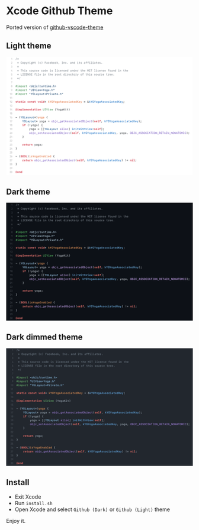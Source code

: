 # Xcode Github Theme

Ported version of [github-vscode-theme](https://marketplace.visualstudio.com/items?itemName=GitHub.github-vscode-theme)

## Light theme

![](light.png)

## Dark theme

![](dark.png)

## Dark dimmed theme

![](dark_dimmed.png)

## Install

- Exit Xcode
- Run `install.sh`
- Open Xcode and select `Github (Dark)` or `Github (Light)` theme

Enjoy it.

